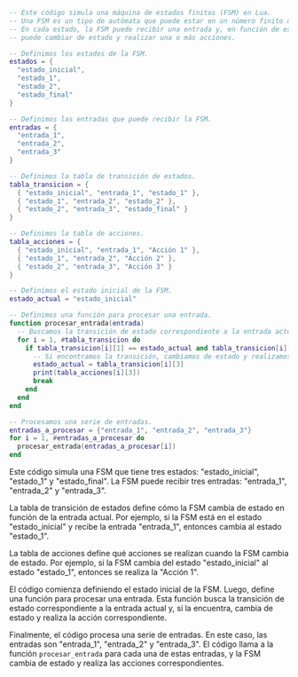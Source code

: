 ```lua
-- Este código simula una máquina de estados finitos (FSM) en Lua.
-- Una FSM es un tipo de autómata que puede estar en un número finito de estados.
-- En cada estado, la FSM puede recibir una entrada y, en función de esa entrada,
-- puede cambiar de estado y realizar una o más acciones.

-- Definimos los estados de la FSM.
estados = {
  "estado_inicial",
  "estado_1",
  "estado_2",
  "estado_final"
}

-- Definimos las entradas que puede recibir la FSM.
entradas = {
  "entrada_1",
  "entrada_2",
  "entrada_3"
}

-- Definimos la tabla de transición de estados.
tabla_transicion = {
  { "estado_inicial", "entrada_1", "estado_1" },
  { "estado_1", "entrada_2", "estado_2" },
  { "estado_2", "entrada_3", "estado_final" }
}

-- Definimos la tabla de acciones.
tabla_acciones = {
  { "estado_inicial", "entrada_1", "Acción 1" },
  { "estado_1", "entrada_2", "Acción 2" },
  { "estado_2", "entrada_3", "Acción 3" }
}

-- Definimos el estado inicial de la FSM.
estado_actual = "estado_inicial"

-- Definimos una función para procesar una entrada.
function procesar_entrada(entrada)
  -- Buscamos la transición de estado correspondiente a la entrada actual.
  for i = 1, #tabla_transicion do
    if tabla_transicion[i][1] == estado_actual and tabla_transicion[i][2] == entrada then
      -- Si encontramos la transición, cambiamos de estado y realizamos la acción correspondiente.
      estado_actual = tabla_transicion[i][3]
      print(tabla_acciones[i][3])
      break
    end
  end
end

-- Procesamos una serie de entradas.
entradas_a_procesar = {"entrada_1", "entrada_2", "entrada_3"}
for i = 1, #entradas_a_procesar do
  procesar_entrada(entradas_a_procesar[i])
end
```

Este código simula una FSM que tiene tres estados: "estado_inicial", "estado_1" y "estado_final". La FSM puede recibir tres entradas: "entrada_1", "entrada_2" y "entrada_3".

La tabla de transición de estados define cómo la FSM cambia de estado en función de la entrada actual. Por ejemplo, si la FSM está en el estado "estado_inicial" y recibe la entrada "entrada_1", entonces cambia al estado "estado_1".

La tabla de acciones define qué acciones se realizan cuando la FSM cambia de estado. Por ejemplo, si la FSM cambia del estado "estado_inicial" al estado "estado_1", entonces se realiza la "Acción 1".

El código comienza definiendo el estado inicial de la FSM. Luego, define una función para procesar una entrada. Esta función busca la transición de estado correspondiente a la entrada actual y, si la encuentra, cambia de estado y realiza la acción correspondiente.

Finalmente, el código procesa una serie de entradas. En este caso, las entradas son "entrada_1", "entrada_2" y "entrada_3". El código llama a la función `procesar_entrada` para cada una de estas entradas, y la FSM cambia de estado y realiza las acciones correspondientes.
